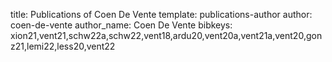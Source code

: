title: Publications of Coen De Vente
template: publications-author
author: coen-de-vente
author_name: Coen De Vente
bibkeys: xion21,vent21,schw22a,schw22,vent18,ardu20,vent20a,vent21a,vent20,gonz21,lemi22,less20,vent22